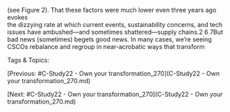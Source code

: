 (see Figure 2). That these factors were much lower even three years ago evokes  
the dizzying rate at which current events, sustainability concerns, and tech issues 
have ambushed—and sometimes shattered—supply chains.2 6
7But bad news (sometimes) begets good news. In many cases, we’re seeing 
CSCOs rebalance and regroup in near-acrobatic ways that transform 

   Tags & Topics:
   

[Previous: #C-Study22 - Own your transformation_270](C-Study22 - Own your transformation_270.md)

[Next: #C-Study22 - Own your transformation_270](C-Study22 - Own your transformation_270.md)